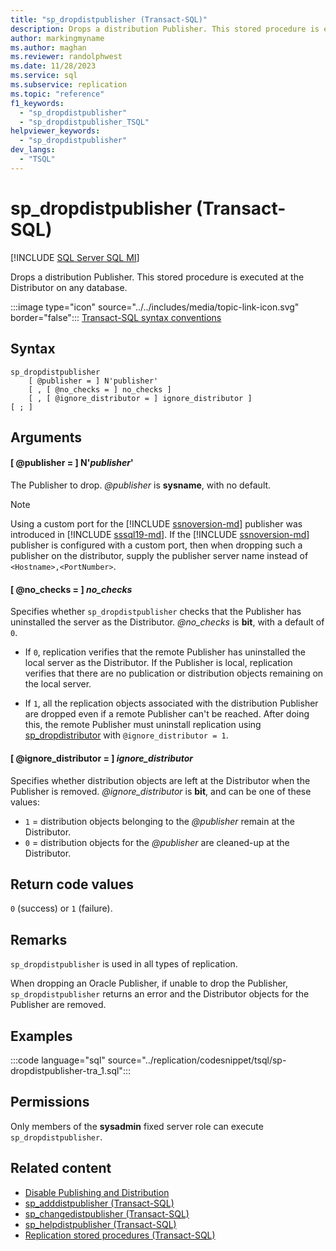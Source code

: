 ```yaml
---
title: "sp_dropdistpublisher (Transact-SQL)"
description: Drops a distribution Publisher. This stored procedure is executed at the Distributor on any database.
author: markingmyname
ms.author: maghan
ms.reviewer: randolphwest
ms.date: 11/28/2023
ms.service: sql
ms.subservice: replication
ms.topic: "reference"
f1_keywords:
  - "sp_dropdistpublisher"
  - "sp_dropdistpublisher_TSQL"
helpviewer_keywords:
  - "sp_dropdistpublisher"
dev_langs:
  - "TSQL"
---
```

# sp_dropdistpublisher (Transact-SQL)

[!INCLUDE [SQL Server SQL MI](../../includes/applies-to-version/sql-asdbmi.md)]

Drops a distribution Publisher. This stored procedure is executed at the Distributor on any database.

:::image type="icon" source="../../includes/media/topic-link-icon.svg" border="false"::: [Transact-SQL syntax conventions](../../t-sql/language-elements/transact-sql-syntax-conventions-transact-sql.md)

## Syntax

```syntaxsql
sp_dropdistpublisher
    [ @publisher = ] N'publisher'
    [ , [ @no_checks = ] no_checks ]
    [ , [ @ignore_distributor = ] ignore_distributor ]
[ ; ]
```

## Arguments

#### [ @publisher = ] N'*publisher*'

The Publisher to drop. *@publisher* is **sysname**, with no default.

> [!NOTE]  
> Using a custom port for the [!INCLUDE [ssnoversion-md](../../includes/ssnoversion-md.md)] publisher was introduced in [!INCLUDE [sssql19-md](../../includes/sssql19-md.md)]. If the [!INCLUDE [ssnoversion-md](../../includes/ssnoversion-md.md)] publisher is configured with a custom port, then when dropping such a publisher on the distributor, supply the publisher server name instead of `<Hostname>,<PortNumber>`.

#### [ @no_checks = ] *no_checks*

Specifies whether `sp_dropdistpublisher` checks that the Publisher has uninstalled the server as the Distributor. *@no_checks* is **bit**, with a default of `0`.

- If `0`, replication verifies that the remote Publisher has uninstalled the local server as the Distributor. If the Publisher is local, replication verifies that there are no publication or distribution objects remaining on the local server.

- If `1`, all the replication objects associated with the distribution Publisher are dropped even if a remote Publisher can't be reached. After doing this, the remote Publisher must uninstall replication using [sp_dropdistributor](sp-dropdistributor-transact-sql.md) with `@ignore_distributor = 1`.

#### [ @ignore_distributor = ] *ignore_distributor*

Specifies whether distribution objects are left at the Distributor when the Publisher is removed. *@ignore_distributor* is **bit**, and can be one of these values:

- `1` = distribution objects belonging to the *@publisher* remain at the Distributor.
- `0` = distribution objects for the *@publisher* are cleaned-up at the Distributor.

## Return code values

`0` (success) or `1` (failure).

## Remarks

`sp_dropdistpublisher` is used in all types of replication.

When dropping an Oracle Publisher, if unable to drop the Publisher, `sp_dropdistpublisher` returns an error and the Distributor objects for the Publisher are removed.

## Examples

:::code language="sql" source="../replication/codesnippet/tsql/sp-dropdistpublisher-tra_1.sql":::

## Permissions

Only members of the **sysadmin** fixed server role can execute `sp_dropdistpublisher`.

## Related content

- [Disable Publishing and Distribution](../replication/disable-publishing-and-distribution.md)
- [sp_adddistpublisher (Transact-SQL)](sp-adddistpublisher-transact-sql.md)
- [sp_changedistpublisher (Transact-SQL)](sp-changedistpublisher-transact-sql.md)
- [sp_helpdistpublisher (Transact-SQL)](sp-helpdistpublisher-transact-sql.md)
- [Replication stored procedures (Transact-SQL)](replication-stored-procedures-transact-sql.md)
